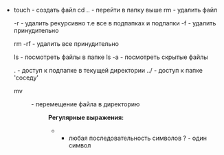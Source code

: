 - touch  - создать файл
  cd .. - перейти в папку выше
  rm - удалить файл
  
  -r - удалить рекурсивно т.е все в подпапках и подпапки
  -f - удалить принудительно
  
  rm -rf - удалить все принудительно
  
  
  
  ls  - посмотреть файлы в папке
  ls -a - посмотреть скрытые файлы
  
  .<folder> - доступ к подпапке в текущей директории
  ../<folder> - доступ к папке 'соседу'
  
  mv <flags> <file> <dir> - перемещение файла <file> в директорию <dir>
   
  **Регулярные выражения:**
  * - любая последовательность символов
  ? - один символ